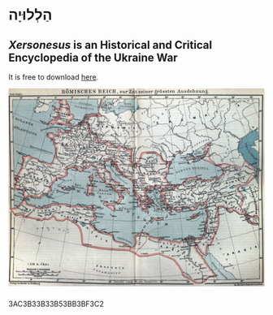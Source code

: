 # הַלְלוּיָה

## *Xersonesus* is an Historical and Critical Encyclopedia of the Ukraine War

It is free to download [here](AHACETFUW.pdf).

![Regnum_Bosporanum](Regnum_Bosporanum.jpeg)

### 

3AC3B33B33B53BB3BF3C2
